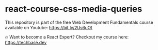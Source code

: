 # react-course-css-media-queries
This repository is part of the free Web Development Fundamentals course available on Youtube: https://bit.ly/2Us6uOf

🔥 Want to become a React Expert? Checkout my course here: https://techbase.dev
